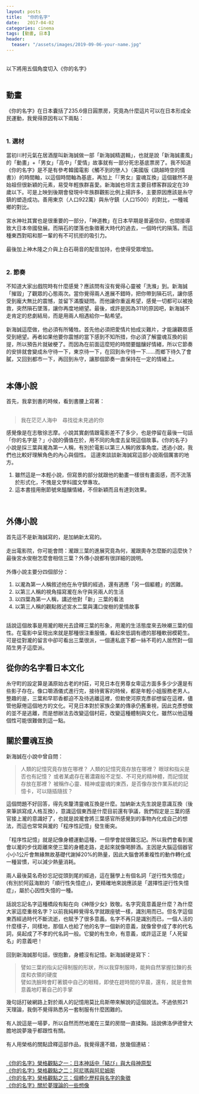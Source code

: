 ```yaml
---
layout: posts
title:  "你的名字"
date:   2017-04-02
categories: cinema
tags: [動畫, 日本]
header: 
  teaser: "/assets/images/2019-09-06-your-name.jpg"
---
```

<br>
以下將用五個角度切入《你的名字》<br><br>

## 動畫
《你的名字》在日本囊括了235.6億日圓票房，究竟為什麼這片可以在日本形成全民運動，我覺得原因有以下兩點：<br><br>
### 1. 選材
當初川村元氣在居酒屋叫新海誠做一部「新海誠精選輯」，也就是說「新海誠畫風」的「動畫」+「男女」「高中」「愛情」故事就有一部分死忠基底票房了。我不知道《你的名字》是不是有參考韓國電影《觸不到的戀人》（美國版《跳越時空的情書》）的時間軸，以這個時間軸為基底，再加上「『男女』靈魂互換」這個雖然不是始祖但很新穎的元素，易受年輕族群喜愛。新海誠也坦言主要目標客群設定在39歲以下。可是上映到後期會發現中年族群觀影比例上揚許多，主要原因應該是糸守鎮的塑造成功。善用東京（人口922萬）與糸守鎮（人口1500）的對比，一種城鄉的對比。<br><br>
宮水神社其實也是很重要的一部分，「神道教」在日本早期是普遍信仰，也間接導致大日本帝國發展。而隕石的墜落也象徵著大時代的過去，一個時代的隕落。而這種東西對昭和那一輩的有不可抗拒的吸引力。 <br><br>
最後加上神木隆之介與上白石萌音的配音加持，也使得受眾增加。<br><br>
### 2. 節奏
不知道大家出戲院時有什麼感覺？應該問有沒有覺得心靈被「洗滌」到。新海誠「摧毀」了觀眾的心態兩次。當你覺得兩人進展不錯時，把你帶到隕石坑，讓你感受到龐大無比的震憾，並留下滿腹疑問。而他讓你重返希望，感覺一切都可以被挽救，突然隕石墜落，讓你再度地絕望。最後，或許是因為311的原因吧，新海誠不走肯定的悲劇結局，而是用兩人相遇給你一點希望。<br><br>
新海誠這麼做，他必須有所犧牲。首先他必須把愛情片拍成災難片，才能讓觀眾感受到絕望。再者如果他要你震憾的當下感到不知所措，你必須了解靈魂互換的前提，所以預告片就破梗了。而因為在前面這麼短的時間要醞釀好情緒，所以它節奏的安排就會變成糸守待一下，東京待一下，在回到糸守待一下……而鄉下待久了會膩，又回到都市一下，再回到糸守，讓那個節奏一直保持在一定的情緒上。<br><br>
## 本傳小說
首先，我拿到書的時候，看到書腰上寫著：<br><br>
> 我在茫茫人海中　尋找從未見過的你

感覺像是在志敬徐志摩。小說其實劇情跟電影差不了多少，也是停留在最後一句話「你的名字是？」小說的價值在於，用不同的角度去呈現這個故事。《你的名子》小說是採三葉與瀧為第一人稱，有別於電影以第三人稱的敘事角度。透過小說，我們也比較好理解角色的內心與個性。
這邊來談談新海誠寫這部小說兩個厲害的地方。<br>

1. 雖然這是一本輕小說，但寫景的部分就跟他的動畫一樣很有畫面感，而不流落於形式化，不愧是文學科國文學專攻。
2. 這本書擅用刪節號來醞釀情緒，不但新穎而且有達到效果。
<br>

## 外傳小說
首先這不是新海誠寫的，是加納新太寫的。<br><br>
走出電影院，你可能會問：瀧跟三葉的進展究竟為何，瀧跟奧寺怎麼斷的這麼快？最後宮水俊樹怎麼會相信三葉？外傳小說都有很詳細的說明。<br><br>
外傳小說主要分四個部分：<br>

1. 以瀧為第一人稱敘述他在糸守鎮的經過，還有適應「另一個軀體」的困難。
2. 以第三人稱的視角描寫瀧在糸守與另兩人的生活
3. 以四葉為第一人稱，講述他對「新」三葉的看法
4. 以第三人稱的觀點敘述宮水二葉與溝口俊樹的愛情故事

<br>
話說這個故事是用瀧的眼光去詮釋三葉的形象，用瀧的生活態度來去映襯三葉的個性。在電影中呈現出來就是那種很注重服儀，看起來低調有禮的那種軟弱模範生。可是從對瀧的留言中卻可看出三葉很派，一個連私底下都一絲不苟的人居然對一個陌生男子這麼派。<br>

## 從你的名字看日本文化
糸守町的設定算是滿原始古老的村莊，可見日本在男尊女卑這方面多多少少還是有些影子存在。像口嚼酒儀式進行完，接待賓客的時候，都是年輕小姐服務老男人。整趣的是，三葉和早耶香都迫不及待逃離這裡，但勅使河原克彥卻想留在這裡，儘管他厭倦這個地方的文化。可見日本對於家族企業的傳承仍舊重視，因此克彥想做的並不是逃離，而是想辦法去改變這個村莊，改變這種體制與文化，雖然以他這種個性可能很難做到這一點。<br>
## 關於靈魂互換
新海誠在小說中曾自問：<br>

> 人類的記憶究竟存放在哪裡？
> 人類的記憶究竟存放在哪裡？
> 眼球和指尖是否也有記憶？
> 或者某處存在著濃霧般不定型、不可見的精神體，而記憶就存放在那裡？
> 被稱作心靈、精神或靈魂的東西，是否像存放作業系統的記憶卡，可以隨插隨拔？

這個問題不好回答，得先來釐清靈魂互換是什麼。加納新太先生說是意識互換（後來筆誤寫成人格互換），意識這個東西是什麼目前還有爭議，我們假定是三葉的感官接上瀧的意識好了，也就是說瀧會將三葉感官所感覺到的事物內化成自己的想法，而這也常常與瀧的「程序性記憶」發生衝突。<br><br>
「程序性記憶」就是記像身體運動這種，一但學會就很難忘記。所以我們會看到瀧會以瀧的步伐距離來使三葉的身體走路，走起來就像喝醉酒。主因是大腦這個器官小小1公斤會無緣無故基礎代謝掉20%的熱量，因此大腦會將重複性的動作轉化成一種習慣，可以減少熱量消耗。<br><br>
兩人最後莫名奇妙忘記從頭到尾的經過，這在醫學上有個名詞「逆行性失憶症」(有別於阿茲海默的「順行性失憶症」)，更精確地來說應該是「選擇性逆行性失憶症」，屬於心因性失憶的一種。<br><br>
話說忘記名字這種橋段有點在向《神隱少女》致敬。名字究竟意義是什麼？為什麼大家這麼重視名字？以前我純粹覺得名字就跟座號一樣，識別用而已。但名字這個東西經過時代不斷流逝，也賦予了很多意義。名字不再只是識別而已，一個人活的什麼樣子，同樣地，那個人也給了他的名字一個新的意義，就像曾參成了孝的代名詞，吳起成了不孝的代名詞一般。它變的有生命，有意義，或許這正是「人死留名」的意義吧！<br><br>
回到新海誠那句話，很抱歉，身體沒有記憶。新海誠硬是寫下：<br>

> 譬如三葉的指尖記得制服的形狀，所以我穿制服時，能夠自然掌握拉鍊的長度和衣領的硬度<br>
> 譬如洗臉時會盯著鏡中自己的眼精，即使在趕時間的早晨，還有，就是會無意義地盯著自己的手掌

幾句話打破網路上對於兩人的記憶用莫比烏斯帶來解說的這個說法。不過依照21天理論，我倒不覺得熟悉另一套制服有什麼困難的。<br><br>
有人說這是一場夢，所以自然而然地瀧在三葉的房間一直揉胸。話說佛洛伊德曾大膽地說夢幾乎都跟性有關。<br><br>
有人用榮格的關點詮釋這部作品，我覺得還不錯，放幾個連結：<br><br>

[《你的名字》榮格觀點之一：日本神話中「結び」與大母神原型](https://suutou.blogspot.com/2016/10/blog-post_23.html)<br>
[《你的名字》榮格觀點之二：阿尼瑪與阿尼姆斯](https://suutou.blogspot.com/2016/10/blog-post_30.html)<br>
[《你的名字》榮格觀點之三：個體化歷程與名字的象徵](https://suutou.blogspot.com/2016/10/blog-post_83.html)<br>
[《你的名字》關於夢理論的一些想像](https://suutou.blogspot.com/2016/10/blog-post_84.html)<br>
